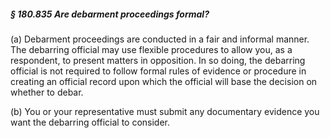 ##### § 180.835 Are debarment proceedings formal? #####

(a) Debarment proceedings are conducted in a fair and informal manner. The debarring official may use flexible procedures to allow you, as a respondent, to present matters in opposition. In so doing, the debarring official is not required to follow formal rules of evidence or procedure in creating an official record upon which the official will base the decision on whether to debar.

(b) You or your representative must submit any documentary evidence you want the debarring official to consider.